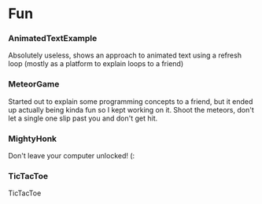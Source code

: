 # Fun #

### AnimatedTextExample ##
Absolutely useless, shows an approach to animated text using a refresh loop (mostly as a platform to explain loops to a friend)

### MeteorGame ##
Started out to explain some programming concepts to a friend, but it ended up actually being kinda fun so I kept working on it.
Shoot the meteors, don't let a single one slip past you and don't get hit.

### MightyHonk ##
Don't leave your computer unlocked! (:

### TicTacToe ##
TicTacToe

